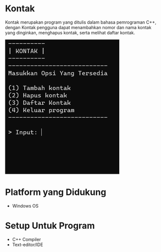 # Kontak
Kontak merupakan program yang ditulis dalam bahasa pemrograman C++,
dengan Kontak pengguna dapat menambahkan nomor dan nama kontak yang dinginkan,
menghapus kontak, serta melihat daftar kontak.

![Screenshoot main menu Kontak](/screenshoot_main_menu_kontak.png)

# Platform yang Didukung
- Windows OS

# Setup Untuk Program
- C++ Compiler
- Text-editor/IDE
